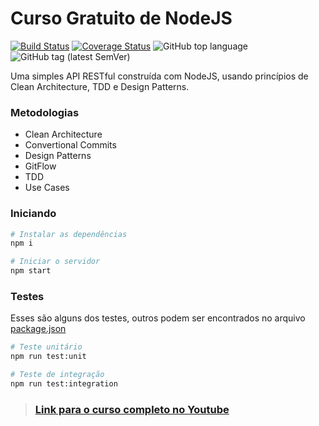 # Curso Gratuito de NodeJS

[![Build Status](https://travis-ci.com/grioos/clean-node-api.svg?branch=master)](https://travis-ci.com/grioos/clean-node-api)
[![Coverage Status](https://coveralls.io/repos/github/grioos/clean-node-api/badge.svg?branch=master)](https://coveralls.io/github/grioos/clean-node-api?branch=master)
![GitHub top language](https://img.shields.io/github/languages/top/grioos/clean-node-api)
![GitHub tag (latest SemVer)](https://img.shields.io/github/v/tag/grioos/clean-node-api)

Uma simples API RESTful construída com NodeJS, usando princípios de Clean Architecture, TDD e Design Patterns.

### Metodologias
* Clean Architecture
* Convertional Commits
* Design Patterns
* GitFlow
* TDD
* Use Cases

### Iniciando
```bash
# Instalar as dependências
npm i

# Iniciar o servidor
npm start
```

### Testes
Esses são alguns dos testes, outros podem ser encontrados no arquivo [package.json](https://github.com/grioos/clean-node-api/blob/main/package.json)
```bash
# Teste unitário
npm run test:unit

# Teste de integração
npm run test:integration
```

> ### [Link para o curso completo no Youtube](https://www.youtube.com/playlist?list=PL9aKtVrF05DyEwK5kdvzrYXFdpZfj1dsG)
